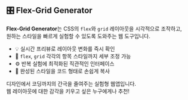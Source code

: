 ## 🎛️ Flex-Grid Generator

**Flex-Grid Generator**는 CSS의 `flex`와 `grid` 레이아웃을 시각적으로 조작하고,  
원하는 스타일을 빠르게 실험할 수 있도록 도와주는 웹 도구입니다.

- 💡 실시간 프리뷰로 레이아웃 변화를 즉시 확인
- 🎨 `flex`, `grid` 각각의 항목 스타일까지 세부 조정 가능
- ⚙️ 반복 실험에 최적화된 직관적인 인터페이스
- 🔧 완성된 스타일을 코드 형태로 손쉽게 복사

디자인에서 코딩까지의 간극을 줄여주는 실험형 웹앱입니다.  
웹 레이아웃에 대한 감각을 키우고 싶은 누구에게나 추천!
